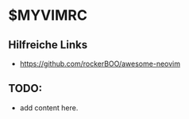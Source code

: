 # $MYVIMRC

## Hilfreiche Links

* https://github.com/rockerBOO/awesome-neovim

## TODO:

* add content here.
